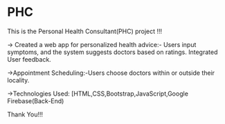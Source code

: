 # PHC
This is the Personal Health Consultant(PHC) project !!!


 -> Created a web app for personalized health advice:- Users input symptoms, and the system suggests doctors based on ratings.
Integrated User feedback.

 ->Appointment Scheduling:-Users choose doctors within or outside their locality.
 
 ->Technologies Used: [HTML,CSS,Bootstrap,JavaScript,Google Firebase(Back-End)


Thank You!!!
